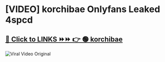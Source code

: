 
 # [VIDEO] korchibae Onlyfans Leaked 4spcd

## <h2><a href="https://clipsfans.com/korchibae&ref=git">🔗 Click to LINKS ⏩⏩ 👉 🟢 korchibae </a></h2>

<a href="https://clipsfans.com/korchibae&ref=git" rel="nofollow" data-target="animated-image.originalLink"><img src="https://i.ibb.co.com/xMMVF88/686577567.gif" alt="Viral Video Original" style="max-width: 100%; display: inline-block;" data-target="animated-image.originalImage"></a>

